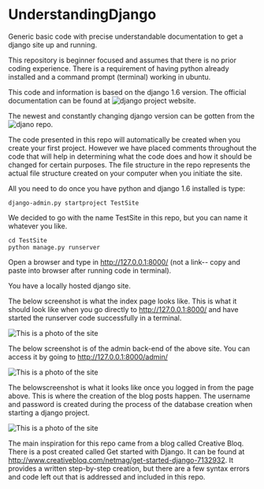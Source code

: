 UnderstandingDjango
===================

Generic basic code with precise understandable documentation to get a django site up and running.


This repository is beginner focused and assumes that there is no prior coding experience. There is a requirement of having python already installed and a command prompt (terminal) working in ubuntu.

This code and information is based on the django 1.6 version. The official documentation can be found at ![django project website](https://www.djangoproject.com/).

The newest and constantly changing django version can be gotten from the ![djano repo](https://github.com/django/django).

The code presented in this repo will automatically be created when you create your first project. However we have placed comments throughout the code that will help in determining what the code does and how it should be changed for certain purposes. The file structure in the repo represents the actual file structure created on your computer when you initiate the site. 

All you need to do once you have python and django 1.6 installed is type:

```
django-admin.py startproject TestSite

```
We decided to go with the name TestSite in this repo, but you can name it whatever you like.

```
cd TestSite
python manage.py runserver

```
Open a browser and type in http://127.0.0.1:8000/ (not a link-- copy and paste into browser after running code in terminal).

You have a locally hosted django site.

The below screenshot is what the index page looks like. This is what it should look like when you go directly to 
http://127.0.0.1:8000/ and have started the runserver code successfully in a terminal.

![This is a photo of the site](http://i.imgur.com/kPMJMnS.png)

The below screenshot is of the admin back-end of the above site. You can access it by going to http://127.0.0.1:8000/admin/

![This is a photo of the site](http://i.imgur.com/764q4WN.png)

The belowscreenshot is what it looks like once you logged in from the page above. This is where the creation of the
blog posts happen. The username and password is created during the process of the database creation when starting a 
django project.

![This is a photo of the site](http://i.imgur.com/WY46MZB.png)

The main inspiration for this repo came from a blog called Creative Bloq. There is a post created called Get started with Django. It can be found at http://www.creativebloq.com/netmag/get-started-django-7132932. It provides a written step-by-step creation, but there are a few syntax errors and code left out that is addressed and included in this repo.

